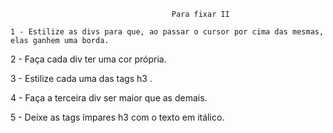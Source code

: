 										Para fixar II
																				                                                                                                      1 - Estilize as divs para que, ao passar o cursor por cima das mesmas, elas ganhem uma borda.

2 - Faça cada div ter uma cor própria.

3 - Estilize cada uma das tags h3 .

4 - Faça a terceira div ser maior que as demais.

5 - Deixe as tags ímpares h3 com o texto em itálico.
                        

